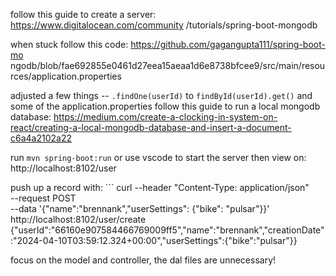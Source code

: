 follow this guide to create a server: https://www.digitalocean.com/community
/tutorials/spring-boot-mongodb

when stuck follow this code: https://github.com/gagangupta111/spring-boot-mo
ngodb/blob/fae692855e0461d27eea15aeaa1d6e8738bfcee9/src/main/resources/application.properties

adjusted a few things -- ```.findOne(userId)``` to ```findById(userId).get()``` and some of the application.properties
    follow this guide to run a local mongodb database: https://medium.com/create-a-clocking-in-system-on-react/creating-a-local-mongodb-database-and-insert-a-document-c6a4a2102a22
    
run ```mvn spring-boot:run``` or use vscode to start the server then view on: http://localhost:8102/user
    
push up a record with:
    ```
    curl --header "Content-Type: application/json" \
      --request POST \
      --data '{"name":"brennank","userSettings": {"bike": "pulsar"}}' \
      http://localhost:8102/user/create
    {"userId":"66160e907584466769009ff5","name":"brennank","creationDate":"2024-04-10T03:59:12.324+00:00","userSettings":{"bike":"pulsar"}}

focus on the model and controller, the dal files are unnecessary!
